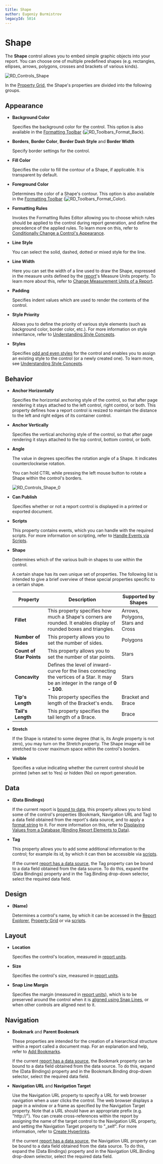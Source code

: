 ```yaml
---
title: Shape
author: Eugeniy Burmistrov
legacyId: 5014
---
```

# Shape
The **Shape** control allows you to embed simple graphic objects into your report. You can choose one of multiple predefined shapes (e.g. rectangles, ellipses, arrows, polygons, crosses and brackets of various kinds).

![RD_Controls_Shape](../../../../../images/img8276.png)

In the [Property Grid](../report-designer-ui/property-grid.md), the Shape's properties are divided into the following groups.

## Appearance
* **Background Color**
	
	Specifies the background color for the control. This option is also available in the [Formatting Toolbar](../report-designer-ui/formatting-toolbar.md) (![RD_Toolbars_Format_Back](../../../../../images/img8441.png)).
* **Borders**, **Border Color**, **Border Dash Style** and **Border Width**
	
	Specify border settings for the control.
* **Fill Color**
	
	Specifies the color to fill the contour of a Shape, if applicable. It is transparent by default.
* **Foreground Color**
	
	Determines the color of a Shape's contour. This option is also available in the [Formatting Toolbar](../report-designer-ui/formatting-toolbar.md) (![RD_Toolbars_Format_Color](../../../../../images/img8440.png)).
* **Formatting Rules**
	
	Invokes the Formatting Rules Editor allowing you to choose which rules should be applied to the control during report generation, and define the precedence of the applied rules. To learn more on this, refer to [Conditionally Change a Control's Appearance](../../create-reports/styles-and-conditional-formatting/conditionally-change-a-controls-appearance.md).
* **Line Style**
	
	You can select the solid, dashed, dotted or mixed style for the line.
* **Line Width**
	
	Here you can set the width of a line used to draw the Shape, expressed in the measure units defined by the [report](../report-settings.md)'s Measure Units property. To learn more about this, refer to [Change Measurement Units of a Report](../../create-reports/basic-operations/change-measurement-units-of-a-report.md).
* **Padding**
	
	Specifies indent values which are used to render the contents of the control.
* **Style Priority**
	
	Allows you to define the priority of various style elements (such as background color, border color, etc.). For more information on style inheritance, refer to [Understanding Style Concepts](../../create-reports/styles-and-conditional-formatting/understanding-style-concepts.md).
* **Styles**
	
	Specifies [odd and even styles](../../create-reports/styles-and-conditional-formatting/use-odd-and-even-styles.md) for the control and enables you to assign an existing style to the control (or a newly created one). To learn more, see [Understanding Style Concepts](../../create-reports/styles-and-conditional-formatting/understanding-style-concepts.md).

## Behavior
* **Anchor Horizontally**
	
	Specifies the horizontal anchoring style of the control, so that after page rendering it stays attached to the left control, right control, or both. This property defines how a report control is resized to maintain the distance to the left and right edges of its container control.
* **Anchor Vertically**
	
	Specifies the vertical anchoring style of the control, so that after page rendering it stays attached to the top control, bottom control, or both.
* **Angle**
	
	The value in degrees specifies the rotation angle of a Shape. It indicates counterclockwise rotation.
	
	You can hold CTRL while pressing the left mouse button to rotate a Shape within the control's borders.
	
	![RD_Controls_Shape_0](../../../../../images/img8277.png)
* **Can Publish**
	
	Specifies whether or not a report control is displayed in a printed or exported document.
* **Scripts**
	
	This property contains events, which you can handle with the required scripts. For more information on scripting, refer to [Handle Events via Scripts](../../create-reports/miscellaneous/handle-events-via-scripts.md).
* **Shape**
	
	Determines which of the various built-in shapes to use within the control.
	
	A certain shape has its own unique set of properties. The following list is intended to give a brief overview of these special properties specific to a certain shape.
	
	| Property | Description | Supported by Shapes |
	|---|---|---|
	| **Fillet** | This property specifies how much a Shape's corners are rounded. It enables display of rounded boxes and triangles. | Arrows, Polygons, Stars and Cross |
	| **Number of Sides** | This property allows you to set the number of sides. | Polygons |
	| **Count of Star Points** | This property allows you to set the number of star points. | Stars |
	| **Concavity** | Defines the level of inward-curve for the lines connecting the vertices of a Star. It may be an integer in the range of **0 - 100**. | Stars |
	| **Tip's Length** | This property specifies the length of the Bracket's ends. | Bracket and Brace |
	| **Tail's Length** | This property specifies the tail length of a Brace. | Brace |
* **Stretch**
	
	If the Shape is rotated to some degree (that is, its Angle property is not zero), you may turn on the Stretch property. The Shape image will be stretched to cover maximum space within the control's borders.
* **Visible**
	
	Specifies a value indicating whether the current control should be printed (when set to Yes) or hidden (No) on report generation.

## Data
* **(Data Bindings)**
	
	If the current report is [bound to data](../../create-reports/binding-a-report-to-data.md), this property allows you to bind some of the control's properties (Bookmark, Navigation URL and Tag) to a data field obtained from the report's data source, and to apply a [format string](../../report-editing-basics/change-value-formatting-of-report-elements.md) to it. For more information on this, refer to [Displaying Values from a Database (Binding Report Elements to Data)](../../report-editing-basics/displaying-values-from-a-database-(binding-report-elements-to-data).md).
* **Tag**
	
	This property allows you to add some additional information to the control; for example its id, by which it can then be accessible via [scripts](../../create-reports/miscellaneous/handle-events-via-scripts.md).
	
	If the current [report has a data source](../../create-reports/binding-a-report-to-data.md), the Tag property can be bound to a data field obtained from the data source. To do this, expand the (Data Bindings) property and in the Tag.Binding drop-down selector, select the required data field.

## Design
* **(Name)**
	
	Determines a control's name, by which it can be accessed in the [Report Explorer](../report-designer-ui/report-explorer.md), [Property Grid](../report-designer-ui/property-grid.md) or via [scripts](../../create-reports/miscellaneous/handle-events-via-scripts.md).

## Layout
* **Location**
	
	Specifies the control's location, measured in [report units](../../create-reports/basic-operations/change-measurement-units-of-a-report.md).
* **Size**
	
	Specifies the control's size, measured in [report units](../../create-reports/basic-operations/change-measurement-units-of-a-report.md).
* **Snap Line Margin**
	
	Specifies the margin (measured in [report units](../../create-reports/basic-operations/change-measurement-units-of-a-report.md)), which is to be preserved around the control when it is [aligned using Snap Lines](../../create-reports/basic-operations/controls-positioning.md), or when other controls are aligned next to it.

## Navigation
* **Bookmark** and **Parent Bookmark**
	
	These properties are intended for the creation of a hierarchical structure within a report called a document map. For an explanation and help, refer to [Add Bookmarks](../../create-reports/report-navigation-and-interactivity/add-bookmarks.md).
	
	If the current [report has a data source](../../create-reports/binding-a-report-to-data.md), the Bookmark property can be bound to a data field obtained from the data source. To do this, expand the (Data Bindings) property and in the Bookmark.Binding drop-down selector, select the required data field.
* **Navigation URL** and **Navigation Target**
	
	Use the Navigation URL property to specify a URL for web browser navigation when a user clicks the control. The web browser displays a page in a window or a frame as specified by the Navigation Target property. Note that a URL should have an appropriate prefix (e.g. "http://"). You can create cross-references within the report by assigning the name of the target control to the Navigation URL property, and setting the Navigation Target property to "_self". For more information, refer to [Create Hyperlinks](../../create-reports/report-navigation-and-interactivity/create-hyperlinks.md).
	
	If the current [report has a data source](../../create-reports/binding-a-report-to-data.md), the Navigation URL property can be bound to a data field obtained from the data source. To do this, expand the (Data Bindings) property and in the Navigation URL.Binding drop-down selector, select the required data field.